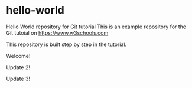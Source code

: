 # hello-world
Hello World repository for Git tutorial
This is an example repository for the Git tutoial on https://www.w3schools.com

This repository is built step by step in the tutorial.

Welcome!

Update 2!

Update 3!